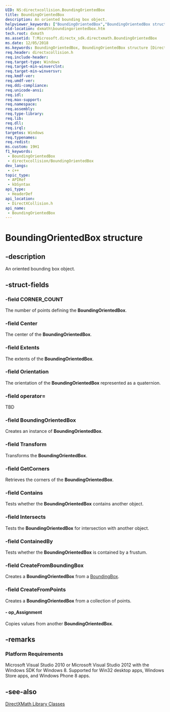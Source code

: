 ```yaml
---
UID: NS:directxcollision.BoundingOrientedBox
title: BoundingOrientedBox
description: An oriented bounding box object.
helpviewer_keywords: ["BoundingOrientedBox","BoundingOrientedBox structure [DirectX Math Support APIs]","directxcollision/BoundingOrientedBox","dxmath.boundingorientedbox"]
old-location: dxmath\boundingorientedbox.htm
tech.root: dxmath
ms.assetid: T:Microsoft.directx_sdk.directxmath.BoundingOrientedBox
ms.date: 12/05/2018
ms.keywords: BoundingOrientedBox, BoundingOrientedBox structure [DirectX Math Support APIs], directxcollision/BoundingOrientedBox, dxmath.boundingorientedbox
req.header: directxcollision.h
req.include-header: 
req.target-type: Windows
req.target-min-winverclnt: 
req.target-min-winversvr: 
req.kmdf-ver: 
req.umdf-ver: 
req.ddi-compliance: 
req.unicode-ansi: 
req.idl: 
req.max-support: 
req.namespace: 
req.assembly: 
req.type-library: 
req.lib: 
req.dll: 
req.irql: 
targetos: Windows
req.typenames: 
req.redist: 
ms.custom: 19H1
f1_keywords:
 - BoundingOrientedBox
 - directxcollision/BoundingOrientedBox
dev_langs:
 - c++
topic_type:
 - APIRef
 - kbSyntax
api_type:
 - HeaderDef
api_location:
 - DirectXCollision.h
api_name:
 - BoundingOrientedBox
---
```


# BoundingOrientedBox structure


## -description

An oriented bounding box object.

## -struct-fields

### -field CORNER_COUNT

The number of points defining the <b>BoundingOrientedBox</b>.

### -field Center

The center of the <b>BoundingOrientedBox</b>.

### -field Extents

The extents of the <b>BoundingOrientedBox</b>.

### -field Orientation

The orientation of the <b>BoundingOrientedBox</b> represented as a quaternion.

### -field operator=

TBD

### -field BoundingOrientedBox

Creates an instance of <b>BoundingOrientedBox</b>.

### -field Transform

Transforms the <b>BoundingOrientedBox</b>.

### -field GetCorners

Retrieves the corners of the <b>BoundingOrientedBox</b>.

### -field Contains

Tests whether the <b>BoundingOrientedBox</b> contains another object.

### -field Intersects

Tests the <b>BoundingOrientedBox</b> for intersection with another object.

### -field ContainedBy

Tests whether the <b>BoundingOrientedBox</b> is contained by a frustum.

### -field CreateFromBoundingBox

Creates a <b>BoundingOrientedBox</b> from a [BoundingBox](/windows/win32/api/directxcollision/ns-directxcollision-boundingbox).

### -field CreateFromPoints

Creates a <b>BoundingOrientedBox</b> from a collection of points.


#### - op_Assignment

Copies values from another <b>BoundingOrientedBox</b>.

## -remarks

<h3><a id="Platform_Requirements"></a><a id="platform_requirements"></a><a id="PLATFORM_REQUIREMENTS"></a>Platform Requirements</h3>
Microsoft Visual Studio 2010 or Microsoft Visual Studio 2012 with the Windows SDK for Windows 8. Supported for Win32 desktop apps, Windows Store apps, and Windows Phone 8 apps.

## -see-also

<a href="https://docs.microsoft.com/windows/desktop/dxmath/ovw-directxmath-classes">DirectXMath Library Classes</a>

